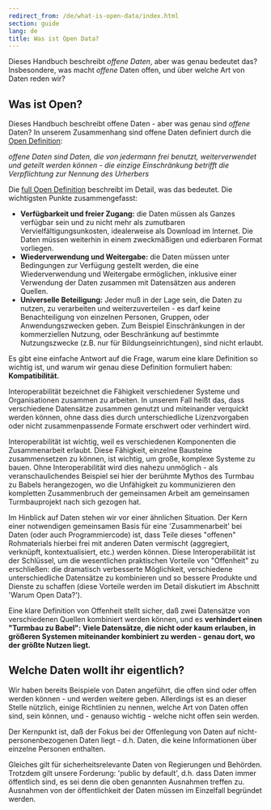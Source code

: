 ```yaml
---
redirect_from: /de/what-is-open-data/index.html
section: guide
lang: de
title: Was ist Open Data?
---
```


Dieses Handbuch beschreibt *offene Daten*, aber was genau bedeutet das? Insbesondere, was macht *offene* Daten offen, und über welche Art von Daten reden wir?

## Was ist Open?

Dieses Handbuch beschreibt offene Daten - aber was genau sind *offene* Daten? In unserem Zusammenhang sind offene Daten definiert durch die [Open Definition](http://opendefinition.org/):

*offene Daten sind Daten, die von jedermann frei benutzt, weiterverwendet und geteilt werden können - die einzige Einschränkung betrifft die Verpflichtung zur Nennung des Urherbers*

Die [full Open Definition](http://opendefinition.org/okd/) beschreibt im Detail, was das bedeutet. Die wichtigsten Punkte zusammengefasst:

-   **Verfügbarkeit und freier Zugang:** die Daten müssen als Ganzes verfügbar sein und zu nicht mehr als zumutbaren Vervielfältigungsunkosten, idealerweise als Download im Internet. Die Daten müssen weiterhin in einem zweckmäßigen und edierbaren Format vorliegen.
-   **Wiederverwendung und Weitergabe:** die Daten müssen unter Bedingungen zur Verfügung gestellt werden, die eine Wiederverwendung und Weitergabe ermöglichen, inklusive einer Verwendung der Daten zusammen mit Datensätzen aus anderen Quellen.
-   **Universelle Beteiligung:** Jeder muß in der Lage sein, die Daten zu nutzen, zu verarbeiten und weiterzuverteilen - es darf keine Benachteiligung von einzelnen Personen, Gruppen, oder Anwendungszwecken geben. Zum Beispiel Einschränkungen in der kommerziellen Nutzung, oder Beschränkung auf bestimmte Nutzungszwecke (z.B. nur für Bildungseinrichtungen), sind nicht erlaubt.

Es gibt eine einfache Antwort auf die Frage, warum eine klare Definition so wichtig ist, und warum wir genau diese Definition formuliert haben: **Kompatibilität.**

Interoperabilität bezeichnet die Fähigkeit verschiedener Systeme und Organisationen zusammen zu arbeiten. In unserem Fall heißt das, dass verschiedene Datensätze zusammen genutzt und miteinander verquickt werden können, ohne dass dies durch unterschiedliche Lizenzvorgaben oder nicht zusammenpassende Formate erschwert oder verhindert wird.

Interoperabilität ist wichtig, weil es verschiedenen Komponenten die Zusammenarbeit erlaubt. Diese Fähigkeit, einzelne Bausteine zusammensetzen zu können, ist wichtig, um große, komplexe Systeme zu bauen. Ohne Interoperabilität wird dies nahezu unmöglich - als veranschaulichendes Beispiel sei hier der berühmte Mythos des Turmbau zu Babels herangezogen, wo die Unfähigkeit zu kommunizieren den kompletten Zusammenbruch der gemeinsamen Arbeit am gemeinsamen Turmbauprojekt nach sich gezogen hat.

Im Hinblick auf Daten stehen wir vor einer ähnlichen Situation. Der Kern einer notwendigen gemeinsamen Basis für eine 'Zusammenarbeit' bei Daten (oder auch Programmiercode) ist, dass Teile dieses "offenen" Rohmaterials hierbei frei mit anderen Daten vermischt (aggregiert, verknüpft, kontextualisiert, etc.) werden können. Diese Interoperabilität ist der Schlüssel, um die wesentlichen praktischen Vorteile von "Offenheit" zu erschließen: die dramatisch verbesserte Möglichkeit, verschiedene unterschiedliche Datensätze zu kombinieren und so bessere Produkte und Dienste zu schaffen (diese Vorteile werden im Detail diskutiert im Abschnitt 'Warum Open Data?').

Eine klare Definition von Offenheit stellt sicher, daß zwei Datensätze von verschiedenen Quellen kombiniert werden können, und es **verhindert einen "Turmbau zu Babel": Viele Datensätze, die nicht oder kaum erlauben, in größeren Systemen miteinander kombiniert zu werden - genau dort, wo der größte Nutzen liegt.**

## Welche Daten wollt ihr eigentlich?

Wir haben bereits Beispiele von Daten angeführt, die offen sind oder offen werden können - und werden weitere geben. Allerdings ist es an dieser Stelle nützlich, einige Richtlinien zu nennen, welche Art von Daten offen sind, sein können, und - genauso wichtig - welche nicht offen sein werden.

Der Kernpunkt ist, daß der Fokus bei der Offenlegung von Daten auf nicht-personenbezogenen Daten liegt - d.h. Daten, die keine Informationen über einzelne Personen enthalten.

Gleiches gilt für sicherheitsrelevante Daten von Regierungen und Behörden. Trotzdem gilt unsere Forderung: 'public by default', d.h. dass Daten immer öffentlich sind, es sei denn die oben genannten Ausnahmen treffen zu. Ausnahmen von der öffentlichkeit der Daten müssen im Einzelfall begründet werden.
